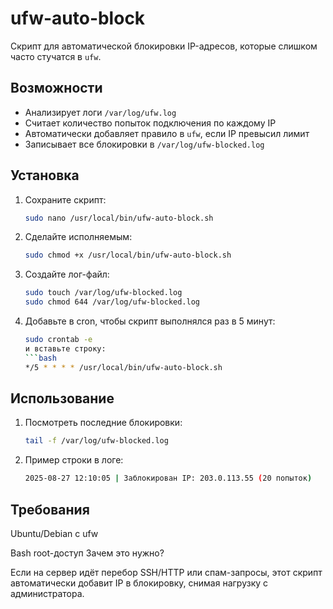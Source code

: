 # ufw-auto-block

Скрипт для автоматической блокировки IP-адресов, которые слишком часто стучатся в `ufw`.

## Возможности
- Анализирует логи `/var/log/ufw.log`
- Считает количество попыток подключения по каждому IP
- Автоматически добавляет правило в `ufw`, если IP превысил лимит
- Записывает все блокировки в `/var/log/ufw-blocked.log`

## Установка

1. Сохраните скрипт:
   ```bash
   sudo nano /usr/local/bin/ufw-auto-block.sh

2. Сделайте исполняемым:
   ```bash
   sudo chmod +x /usr/local/bin/ufw-auto-block.sh

3. Создайте лог-файл:
   ```bash
   sudo touch /var/log/ufw-blocked.log
   sudo chmod 644 /var/log/ufw-blocked.log

4. Добавьте в cron, чтобы скрипт выполнялся раз в 5 минут:
   ```bash
   sudo crontab -e
   и вставьте строку:
   ```bash
   */5 * * * * /usr/local/bin/ufw-auto-block.sh

## Использование

1. Посмотреть последние блокировки:
   ```bash
   tail -f /var/log/ufw-blocked.log

2. Пример строки в логе:
   ```bash
   2025-08-27 12:10:05 | Заблокирован IP: 203.0.113.55 (20 попыток)

## Требования

Ubuntu/Debian с ufw

Bash
root-доступ
Зачем это нужно?

Если на сервер идёт перебор SSH/HTTP или спам-запросы, этот скрипт автоматически добавит IP в блокировку, снимая нагрузку с администратора.